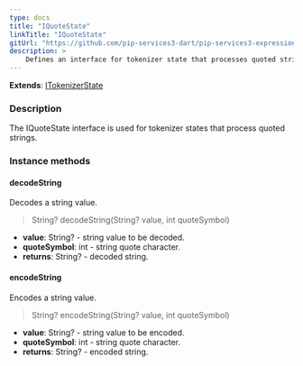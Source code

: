 ```yaml
---
type: docs
title: "IQuoteState"
linkTitle: "IQuoteState"
gitUrl: "https://github.com/pip-services3-dart/pip-services3-expressions-dart"
description: > 
    Defines an interface for tokenizer state that processes quoted strings.
---
```


**Extends**: [ITokenizerState](../itokenizer_state)

### Description

The IQuoteState interface is used for tokenizer states that process quoted strings.

### Instance methods

#### decodeString
Decodes a string value.

> String? decodeString(String? value, int quoteSymbol)

- **value**: String? - string value to be decoded.
- **quoteSymbol**: int - string quote character.
- **returns**: String? - decoded string.

#### encodeString
Encodes a string value.

> String? encodeString(String? value, int quoteSymbol)

- **value**: String? - string value to be encoded.
- **quoteSymbol**: int - string quote character.
- **returns**: String? - encoded string.

